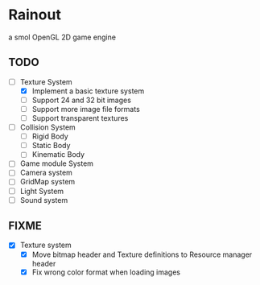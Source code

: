 # Rainout

a smol OpenGL 2D game engine  

## TODO

- [ ] Texture System
    - [X] Implement a basic texture system
    - [ ] Support 24 and 32 bit images
    - [ ] Support more image file formats
    - [ ] Support transparent textures
- [ ] Collision System  
    - [ ] Rigid Body  
    - [ ] Static Body  
    - [ ] Kinematic Body  
- [ ] Game module System  
- [ ] Camera system
- [ ] GridMap system
- [ ] Light System
- [ ] Sound system

## FIXME
- [X] Texture system
    - [X] Move bitmap header and Texture definitions to Resource manager header
    - [X] Fix wrong color format when loading images
